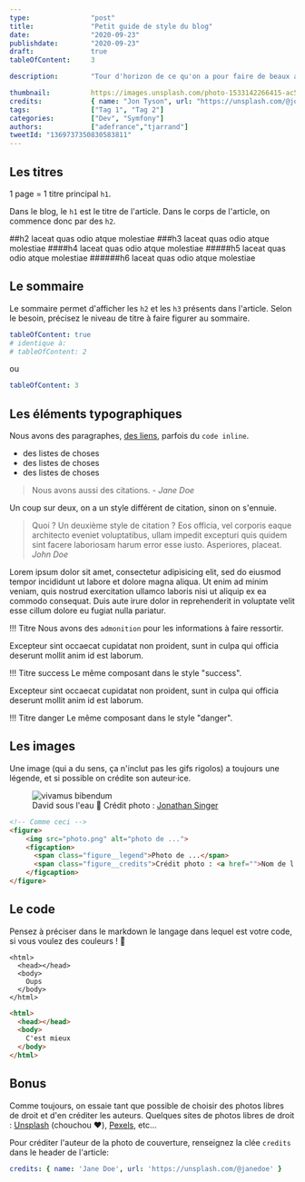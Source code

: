 ```yaml
---
type:               "post"
title:              "Petit guide de style du blog"
date:               "2020-09-23"
publishdate:        "2020-09-23"
draft:              true
tableOfContent:     3

description:        "Tour d'horizon de ce qu'on a pour faire de beaux articles. Et quelques bonnes pratiques de rédaction."

thumbnail:          https://images.unsplash.com/photo-1533142266415-ac591a4deae9?ixlib=rb-1.2.1&ixid=eyJhcHBfaWQiOjEyMDd9&auto=format&fit=crop&w=500&q=60
credits:            { name: "Jon Tyson", url: "https://unsplash.com/@jontyson" }
tags:               ["Tag 1", "Tag 2"]
categories:         ["Dev", "Symfony"]
authors:            ["adefrance","tjarrand"]
tweetId: "1369737350830583811"
---
```


## Les titres

1 page = 1 titre principal `h1`.

Dans le blog, le `h1` est le titre de l'article. Dans le corps de l'article, on commence donc par des `h2`.

##h2 laceat quas odio atque molestiae
###h3 laceat quas odio atque molestiae
####h4 laceat quas odio atque molestiae
#####h5 laceat quas odio atque molestiae
######h6 laceat quas odio atque molestiae

## Le sommaire
Le sommaire permet d'afficher les `h2` et les `h3` présents dans l'article. Selon le besoin, précisez le niveau de titre à faire figurer au sommaire.

```yaml
tableOfContent: true
# identique à:
# tableOfContent: 2
```
ou
```yaml
tableOfContent: 3
```

## Les éléments typographiques

Nous avons des paragraphes, [des liens](https://www.elao.com/fr/), parfois du `code inline`.

- des listes de choses
- des listes de choses
- des listes de choses

> Nous avons aussi des citations.
> <cite>- Jane Doe</cite>

Un coup sur deux, on a un style différent de citation, sinon on s'ennuie.

> Quoi ? Un deuxième style de citation ? Eos officia, vel corporis eaque architecto eveniet voluptatibus, ullam impedit excepturi quis quidem sint facere laboriosam harum error esse iusto. Asperiores, placeat.
> <cite>John Doe</cite>

Lorem ipsum dolor sit amet, consectetur adipisicing elit, sed do eiusmod
tempor incididunt ut labore et dolore magna aliqua. Ut enim ad minim veniam,
quis nostrud exercitation ullamco laboris nisi ut aliquip ex ea commodo
consequat. Duis aute irure dolor in reprehenderit in voluptate velit esse
cillum dolore eu fugiat nulla pariatur.

!!! Titre
    Nous avons des `admonition` pour les informations à faire ressortir.

Excepteur sint occaecat cupidatat non
proident, sunt in culpa qui officia deserunt mollit anim id est laborum.

!!! Titre success
    Le même composant dans le style "success".

Excepteur sint occaecat cupidatat non
proident, sunt in culpa qui officia deserunt mollit anim id est laborum.

!!! Titre danger
    Le même composant dans le style "danger".

## Les images

Une image (qui a du sens, ça n'inclut pas les gifs rigolos) a toujours une légende, et si possible on crédite son auteur·ice.

<figure>
    <img src="https://images.unsplash.com/photo-1530023868717-cdb5554aea96?ixlib=rb-1.2.1&ixid=eyJhcHBfaWQiOjEyMDd9&auto=format&fit=crop&w=788&q=80" alt="vivamus bibendum">
    <figcaption>
      <span class="figure__legend">David sous l'eau 🐬</span>
      <span class="figure__credits">Crédit photo : <a href="https://unsplash.com/@jbsinger1970">Jonathan Singer</a></span>
    </figcaption>
</figure>

```html
<!-- Comme ceci -->
<figure>
    <img src="photo.png" alt="photo de ...">
    <figcaption>
      <span class="figure__legend">Photo de ...</span>
      <span class="figure__credits">Crédit photo : <a href="">Nom de l'auteur</a></span>
    </figcaption>
</figure>
```

## Le code

Pensez à préciser dans le markdown le langage dans lequel est votre code, si vous voulez des couleurs ! 🌈

```
<html>
  <head></head>
  <body>
    Oups
  </body>
</html>
```

```html
<html>
  <head></head>
  <body>
    C'est mieux
  </body>
</html>
```

## Bonus

Comme toujours, on essaie tant que possible de choisir des photos libres de droit et d'en créditer les auteurs. Quelques sites de photos libres de droit : [Unsplash](https://unsplash.com/) (chouchou ❤️), [Pexels](https://www.pexels.com/), etc...

Pour créditer l'auteur de la photo de couverture, renseignez la clée `credits` dans le header de l'article:

```yaml
credits: { name: 'Jane Doe', url: 'https://unsplash.com/@janedoe' }
```
